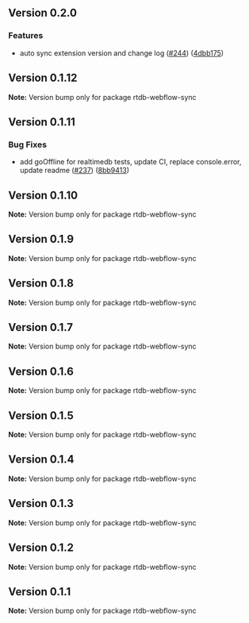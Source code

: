 ## Version 0.2.0

### Features

- auto sync extension version and change log ([#244](https://github.com/simplycubed/extensions/issues/244)) ([4dbb175](https://github.com/simplycubed/extensions/commit/4dbb17526fae5189a89164186fcf9866f555c7ea))

## Version 0.1.12

**Note:** Version bump only for package rtdb-webflow-sync

## Version 0.1.11

### Bug Fixes

- add goOffline for realtimedb tests, update CI, replace console.error, update readme ([#237](https://github.com/simplycubed/extensions/issues/237)) ([8bb9413](https://github.com/simplycubed/extensions/commit/8bb9413131e3eb8e633896ec9188fcab759400ae))

## Version 0.1.10

**Note:** Version bump only for package rtdb-webflow-sync

## Version 0.1.9

**Note:** Version bump only for package rtdb-webflow-sync

## Version 0.1.8

**Note:** Version bump only for package rtdb-webflow-sync

## Version 0.1.7

**Note:** Version bump only for package rtdb-webflow-sync

## Version 0.1.6

**Note:** Version bump only for package rtdb-webflow-sync

## Version 0.1.5

**Note:** Version bump only for package rtdb-webflow-sync

## Version 0.1.4

**Note:** Version bump only for package rtdb-webflow-sync

## Version 0.1.3

**Note:** Version bump only for package rtdb-webflow-sync

## Version 0.1.2

**Note:** Version bump only for package rtdb-webflow-sync

## Version 0.1.1

**Note:** Version bump only for package rtdb-webflow-sync

